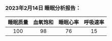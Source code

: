 
###    2023年2月14日  睡眠分析报告：

|睡眠质量|血氧饱和|睡眠心率|呼吸速率|
| :----:|:----:|:----:|:----:|
| 100| 98|76|15|


